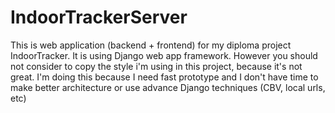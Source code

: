 # IndoorTrackerServer

This is web application (backend + frontend) for my diploma project IndoorTracker. It is using Django web app framework. However you should not consider to copy the style i'm using in this project, because it's not great. I'm doing this because I need fast prototype and I don't have time to make better architecture or use advance Django techniques (CBV, local urls, etc)
